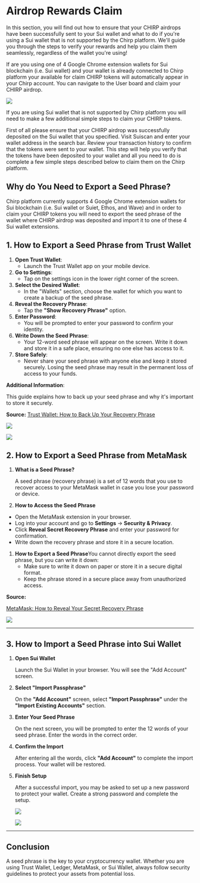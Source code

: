 # Airdrop Rewards Claim

In this section, you will find out how to ensure that your CHIRP airdrops have been successfully sent to your Sui wallet and what to do if you're using a Sui wallet that is not supported by the Chirp platform. We'll guide you through the steps to verify your rewards and help you claim them seamlessly, regardless of the wallet you're using!

If are you using one of 4 Google Chrome extension wallets for Sui blockchain (i.e. Sui wallet) and your wallet is already connected to Chirp platform your available for claim CHIRP tokens will automatically appear in your Chirp account. You can navigate to the User board and claim your CHIRP airdrop.

![](../../.gitbook/assets/user_board.png)

If you are using Sui wallet that is not supported by Chirp platform you will need to make a few additional simple steps to claim your CHIRP tokens.

First of all please ensure that your CHIRP airdrop was successfully deposited on the Sui wallet that you specified. Visit Suiscan and enter your wallet address in the search bar. Review your transaction history to confirm that the tokens were sent to your wallet. This step will help you verify that the tokens have been deposited to your wallet and all you need to do is complete a few simple steps described below to claim them on the Chirp platform.

## Why do You Need to Export a Seed Phrase?

Chirp platform currently supports 4 Google Chrome extension wallets for Sui blockchain (i.e. Sui wallet or Suiet, Ethos, and Wave) and in order to claim your CHIRP tokens you will need to export the seed phrase of the wallet where CHIRP airdrop was deposited and import it to one of these 4 Sui wallet extensions.

## 1. How to Export a Seed Phrase from Trust Wallet

1. **Open Trust Wallet**:
   * Launch the Trust Wallet app on your mobile device.
2. **Go to Settings**:
   * Tap on the settings icon in the lower right corner of the screen.
3. **Select the Desired Wallet**:
   * In the "Wallets" section, choose the wallet for which you want to create a backup of the seed phrase.
4. **Reveal the Recovery Phrase**:
   * Tap the **"Show Recovery Phrase"** option.
5. **Enter Password**:
   * You will be prompted to enter your password to confirm your identity.
6. **Write Down the Seed Phrase**:
   * Your 12-word seed phrase will appear on the screen. Write it down and store it in a safe place, ensuring no one else has access to it.
7. **Store Safely**:
   * Never share your seed phrase with anyone else and keep it stored securely. Losing the seed phrase may result in the permanent loss of access to your funds.

**Additional Information**:

This guide explains how to back up your seed phrase and why it's important to store it securely.

**Source:** [Trust Wallet: How to Back Up Your Recovery Phrase](https://community.trustwallet.com/t/backup-your-recovery-phrase-or-private-key/81996)

![](../../.gitbook/assets/image.png)

![](../../.gitbook/assets/image2.png)

## 2. How to Export a Seed Phrase from MetaMask

1.  **What is a Seed Phrase?**

    A seed phrase (recovery phrase) is a set of 12 words that you use to recover access to your MetaMask wallet in case you lose your password or device.
2. **How to Access the Seed Phrase**

* Open the MetaMask extension in your browser.
* Log into your account and go to **Settings** → **Security & Privacy**.
* Click **Reveal Secret Recovery Phrase** and enter your password for confirmation.
* Write down the recovery phrase and store it in a secure location.

1. **How to Export a Seed Phrase**You cannot directly export the seed phrase, but you can write it down:
   * Make sure to write it down on paper or store it in a secure digital format.
   * Keep the phrase stored in a secure place away from unauthorized access.

**Source:**

[MetaMask: How to Reveal Your Secret Recovery Phrase](https://support.metamask.io/ru/privacy-and-security/how-to-reveal-your-secret-recovery-phrase/)

![](../../.gitbook/assets/How_to_reveal_your_secret_recovery_phrase_extension-9552f7c89602ead51456745749091a94.gif)

***

## 3. How to Import a Seed Phrase into Sui Wallet

1.  **Open Sui Wallet**

    Launch the Sui Wallet in your browser. You will see the "Add Account" screen.
2.  **Select "Import Passphrase"**

    On the **"Add Account"** screen, select **"Import Passphrase"** under the **"Import Existing Accounts"** section.
3.  **Enter Your Seed Phrase**

    On the next screen, you will be prompted to enter the 12 words of your seed phrase. Enter the words in the correct order.
4.  **Confirm the Import**

    After entering all the words, click **"Add Account"** to complete the import process. Your wallet will be restored.
5.  **Finish Setup**

    After a successful import, you may be asked to set up a new password to protect your wallet. Create a strong password and complete the setup.

    ![](../../.gitbook/assets/sui_wallet_1.png)

    ![](../../.gitbook/assets/sui_wallet_2.png)

***

## Conclusion

A seed phrase is the key to your cryptocurrency wallet. Whether you are using Trust Wallet, Ledger, MetaMask, or Sui Wallet, always follow security guidelines to protect your assets from potential loss.
